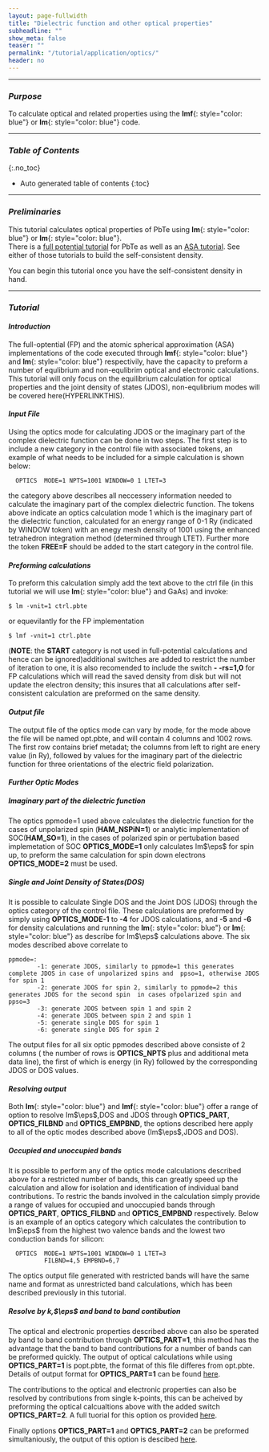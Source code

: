 ```yaml
---
layout: page-fullwidth
title: "Dielectric function and other optical properties"
subheadline: ""
show_meta: false
teaser: ""
permalink: "/tutorial/application/optics/"
header: no
---
```


_____________________________________________________________

### _Purpose_

To calculate optical and related properties using the **lmf**{: style="color: blue"} or **lm**{: style="color: blue"} code.

_____________________________________________________________

### _Table of Contents_
{:.no_toc}
*  Auto generated table of contents
{:toc}  

_____________________________________________________________

### _Preliminaries_

This tutorial calculates optical properties of PbTe using **lm**{: style="color: blue"} or **lm**{: style="color: blue"}.  
There is a [full potential tutorial](/tutorial/lmf/lmf_pbte_tutorial/)
for PbTe as well as an [ASA tutorial](/tutorial/asa/lm_pbte_tutorial/).
See either of those tutorials to build the self-consistent density.

You can begin this tutorial once you have the self-consistent density in hand.

_____________________________________________________________

### _Tutorial_

#### _Introduction_

The full-optential (FP) and the atomic spherical approximation (ASA) implementations of the code executed through  **lmf**{: style="color: blue"} and  **lm**{: style="color: blue"} respectivily, have the capacity to preform a number of equlibrium and non-equlibrim optical and electronic calculations. This tutorial will only focus on the equilibrium calculation for optical properties and the joint density of states (JDOS), non-equlibrium modes will be covered here(HYPERLINKTHIS).

#### _Input File_

Using the optics mode for calculating JDOS or the imaginary part of the complex dielectric function  can be done in two steps. The first step is to include a new category in the control file with associated tokens, an example of what needs to be included for a simple calculation is shown below:

      OPTICS  MODE=1 NPTS=1001 WINDOW=0 1 LTET=3

the category above describes all neccessery information needed to calculate the imaginary part of the complex dielectric function. The tokens above indicate an optics calculation mode 1 which is the imaginary part of the dielectric function, calculated for an energy range of 0-1 Ry (indicated by WINDOW token) with an enegy mesh density of 1001 using the  enhanced tetrahedron integration method (determined through LTET). Further more the token **FREE=F** should be added to the start category in the control file.

#### _Preforming calculations_

To preform this calculation simply add the text above to the ctrl file (in this tutorial we will use **lm**{: style="color: blue"} and GaAs) and invoke:

    $ lm -vnit=1 ctrl.pbte

or equevilantly for the FP implementation

    $ lmf -vnit=1 ctrl.pbte

(**NOTE**: the **START** category is not used in full-potential calculations and hence can be ignored)additional switches are added to restrict the number of iteration to one, it is also recomended to include the switch  **- -rs=1,0** for FP calculations which will read the saved density from disk but will not update the electron density; this insures that all calculations after self-consistent calculation are preformed on the same density.

#### _Output file_

The output file of the optics mode can vary by mode, for the mode above the file will be named opt.pbte, and will contain 4 columns and 1002 rows. The first row contains brief metadat; the columns from left to right are enery value (in Ry), followed by values for the imaginary part of the dielectric function for three orientations of the electric field polarization.

#### _Further Optic Modes_

##### _Imaginary part of the dielectric function_
The optics ppmode=1 used above calculates the dielectric function for the cases of unpolarized spin (**HAM_NSPiN=1**) or analytic implementation of SOC(**HAM_SO=1**), in the cases of polarized spin or pertubation based implemetation of SOC **OPTICS_MODE=1** only calculates Im$\eps$ for spin up, to preform the same calculation for spin down electrons **OPTICS_MODE=2** must be used.

##### _Single and Joint Density of States(DOS)_

It is possible to calculate  Single DOS and the Joint DOS (JDOS) through the optics category of the control file. These calculations are preformed by simply using **OPTICS_MODE-1** to **-4** for JDOS calculations, and **-5** and **-6** for density calculations and running the **lm**{: style="color: blue"} or **lm**{: style="color: blue"} as describe for Im$\eps$ calculations above.
The six modes described above correlate to

    ppmode=:
       		-1: generate JDOS, similarly to ppmode=1 this generates complete JDOS in case of unpolarized spins and  ppso=1, otherwise JDOS for spin 1
       		-2: generate JDOS for spin 2, similarly to ppmode=2 this generates JDOS for the second spin  in cases ofpolarized spin and ppso=3
       		-3: generate JDOS between spin 1 and spin 2
       		-4: generate JDOS between spin 2 and spin 1
       		-5: generate single DOS for spin 1
       		-6: generate single DOS for spin 2

The output files for all six optic ppmodes described above  consiste of 2 columns ( the number of rows is **OPTICS_NPTS** plus and additional meta data line), the first of which is energy (in Ry) followed by the corresponding JDOS or DOS values.

#### _Resolving output_
Both **lm**{: style="color: blue"} and **lmf**{: style="color: blue"} offer a range of option to resolve Im$\eps$,DOS and JDOS through **OPTICS_PART**, **OPTICS_FILBND** and **OPTICS_EMPBND**, the options described here apply to all of the optic modes described above (Im$\eps$,JDOS and DOS).

##### _Occupied and unoccupied bands_

It is possible to perform any of the optics mode calculations described above for a restricted number of bands, this can greatly speed up the calculation and allow for isolation and identification of individual band contributions. To restric the bands involved in the calculation simply provide a range of values for occupied and unoccupied bands through **OPTICS_PART**, **OPTICS_FILBND** and **OPTICS_EMPBND** respectively. Below is an example of an optics category which calculates the contribution to  Im$\eps$ from the highest two valence bands and the lowest two conduction bands for silicon:

      OPTICS  MODE=1 NPTS=1001 WINDOW=0 1 LTET=3
              FILBND=4,5 EMPBND=6,7
              
The optics output file generated with restricted bands will have the same name and format as unrestricted band calculations, which has been described previously in this tutorial.

##### _Resolve by k,$\eps$ and band to band contibution_
The optical and electronic properties described above can also be sperated by band to band contribution through **OPTICS_PART=1**, this method has the advantage that the band to band contributions for a number of bands can be preformed quickly. The output of optical calculations while using **OPTICS_PART=1** is popt.pbte, the format of this file differes from opt.pbte. Details of output format for **OPTICS_PART=1** can be found [here](https://lordcephei.github.io/opt-part/).

The contributions to the optical and electronic properties can also be resolved by contributions from single k-points, this can be acheived by preforming the optical calcualtions above with the added switch **OPTICS_PART=2**. A full tuorial for this option os provided [here](https://lordcephei.github.io/opt-part/).

Finally options **OPTICS_PART=1** and **OPTICS_PART=2** can be preformed simultaniously, the output of this option is descibed [here](https://lordcephei.github.io/opt-part/).
